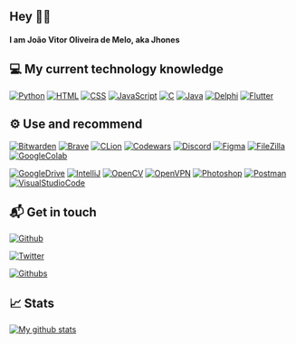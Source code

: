 ## Hey 👋🏻

#### I am João Vitor Oliveira de Melo, aka Jhones

## 💻 My current technology knowledge
[![Python](https://img.shields.io/badge/-Python-gray?logo=Python&logoColor=yellow)](https://www.python.org/)
[![HTML](https://img.shields.io/badge/-HTML-gray?logo=HTML5&logoColor=E34F26)](https://developer.mozilla.org/en-US/docs/Web/HTML)
[![CSS](https://img.shields.io/badge/-CSS-gray?logo=CSS3&logoColor=1572B6)](https://developer.mozilla.org/en-US/docs/Web/CSS)
[![JavaScript](https://img.shields.io/badge/-JavaScript-gray?logo=JavaScript&logoColor=F7DF1E)](https://developer.mozilla.org/en-US/docs/Learn/JavaScript/First_steps/What_is_JavaScript)
[![C](https://img.shields.io/badge/-Procedural%20C-gray?logo=C&logoColor=A8B9CC)](https://en.wikipedia.org/wiki/C_(programming_language))
[![Java](https://img.shields.io/badge/-Java-gray?logo=Java&logoColor=yellow)](https://www.java.com/en/)
[![Delphi](https://img.shields.io/badge/-Delphi-gray?logo=Delphi&logoColor=EE1F35)](https://www.embarcadero.com/br/products/delphi)
[![Flutter](https://img.shields.io/badge/-Flutter-gray?logo=Flutter&logoColor=02569B)](https://flutter.dev/)

## ⚙️ Use and recommend
[![Bitwarden](https://img.shields.io/badge/-Bitwarden-gray?logo=Bitwarden&logoColor=175DDC)](https://bitwarden.com/)
[![Brave](https://img.shields.io/badge/-Brave-gray?logo=Brave&logoColor=FB542B)](https://brave.com/)
[![CLion](https://img.shields.io/badge/-CLion-gray?logo=CLion&logoColor=FFFFFF)](https://www.jetbrains.com/clion/)
[![Codewars](https://img.shields.io/badge/-Codewars-gray?logo=Codewars&logoColor=B1361E)](https://www.codewars.com/)
[![Discord](https://img.shields.io/badge/-Discord-gray?logo=Discord&logoColor=5865F2)](https://discord.com/)
[![Figma](https://img.shields.io/badge/-Figma-gray?logo=Figma&logoColor=F24E1E)](https://www.figma.com/)
[![FileZilla](https://img.shields.io/badge/-FileZilla-gray?logo=FileZilla&logoColor=BF0000)](https://filezilla-project.org/)
[![GoogleColab](https://img.shields.io/badge/-Google%20Colab-gray?logo=Google%20Colab&logoColor=F9AB00)](https://colab.research.google.com/notebooks/)

[![GoogleDrive](https://img.shields.io/badge/-Google%20Drive-gray?logo=Google%20Drive&logoColor=4285F4)](https://www.google.com/intl/pt-BR/drive/)
[![IntelliJ](https://img.shields.io/badge/-IntelliJ-gray?logo=IntelliJ%20IDEA&logoColor=FFFFFF)](https://www.jetbrains.com/idea/)
[![OpenCV](https://img.shields.io/badge/-OpenCV-gray?logo=OpenCV&logoColor=5C3EE8)](https://opencv.org/)
[![OpenVPN](https://img.shields.io/badge/-OpenVPN-gray?logo=OpenVPN&logoColor=EA7E20)](https://openvpn.net/)
[![Photoshop](https://img.shields.io/badge/-Photoshop-gray?logo=Adobe%20Photoshop&logoColor=31A8FF)](https://www.adobe.com/br/products/photoshop.html)
[![Postman](https://img.shields.io/badge/-Postman-gray?logo=Postman&logoColor=FF6C37)](https://www.postman.com/)
[![VisualStudioCode](https://img.shields.io/badge/-Visual%20Studio%20Code-gray?logo=Visual%20Studio%20Code&logoColor=007ACC)](https://code.visualstudio.com/)


## 📬 Get in touch
[![Github](https://img.shields.io/github/followers/JhonesBR?style=social)](https://github.com/JhonesBR)

[![Twitter](https://img.shields.io/twitter/follow/Jhones_GM?style=social)](https://twitter.com/Jhones_GM)

[![Githubs](https://img.shields.io/badge/-j175079@dac.unicamp.br-gray?logo=Gmail&logoColor=EA4335&style=social)](mailto:j175079@dac.unicamp.br)

## 📈 Stats
[![My github stats](https://github-readme-stats.vercel.app/api?username=JhonesBR&show_icons=true&theme=dracula)](https://github.com/JhonesBR)